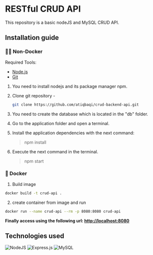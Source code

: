 # RESTful CRUD API

This repository is a basic nodeJS and MySQL CRUD API.

## Installation guide

### 💪🏻 Non-Docker

Required Tools: 
- [Node.js](https://nodejs.org/en/download/)
- [Git](https://git-scm.com/downloads) 

1. You need to install nodejs and its package manager npm.

2. Clone git repository -
    ```bash
    git clone https://github.com/atiqbaqi/crud-backend-api.git
    ```

3. You need to create the database which is located in the "db" folder.

4. Go to the application folder and open a terminal.

5. Install the application dependencies with the next command:
    >npm install

6. Execute the next command in the terminal.
    >npm start

### 🐳 Docker

1. Build image
```bash
docker build -t crud-api .
```
2. create container from image and run
```bash
docker run --name crud-api --rm -p 8080:8080 crud-api
```

<b>Finally access using the following url: <a href="http://localhost:8080" target="__blank">http://localhost:8080</a></b>

## Technologies used

![NodeJS](https://img.shields.io/badge/node.js-6DA55F?style=for-the-badge&logo=node.js&logoColor=white)
![Express.js](https://img.shields.io/badge/express.js-%23404d59.svg?style=for-the-badge&logo=express&logoColor=%2361DAFB)
![MySQL](https://img.shields.io/badge/mysql-%2300f.svg?style=for-the-badge&logo=mysql&logoColor=white)

